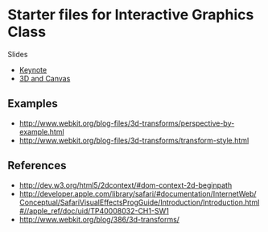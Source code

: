 Starter files for Interactive Graphics Class
============================================

Slides

* [Keynote](http://www.slideshare.net/blazingcloud/interactive-graphics-w-javascript-html5-and-css3)
* [3D and Canvas](http://www.slideshare.net/blazingcloud/interactive-graphics)


Examples
----------

* http://www.webkit.org/blog-files/3d-transforms/perspective-by-example.html
* http://www.webkit.org/blog-files/3d-transforms/transform-style.html


References
-----------

* http://dev.w3.org/html5/2dcontext/#dom-context-2d-beginpath
* http://developer.apple.com/library/safari/#documentation/InternetWeb/Conceptual/SafariVisualEffectsProgGuide/Introduction/Introduction.html#//apple_ref/doc/uid/TP40008032-CH1-SW1
* http://www.webkit.org/blog/386/3d-transforms/

